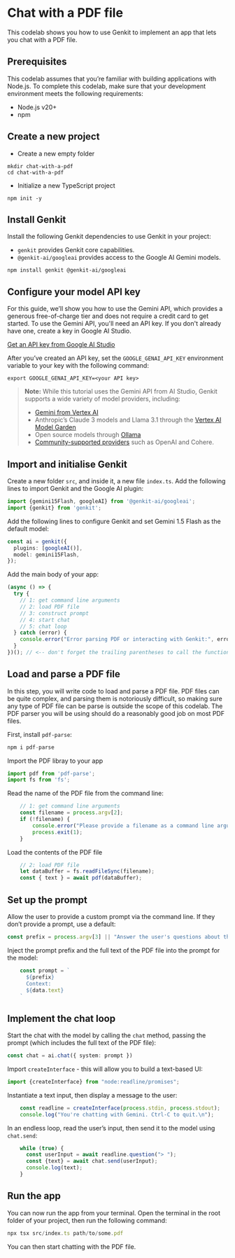 # Chat with a PDF file

This codelab shows you how to use Genkit to implement an app that lets you
chat with a PDF file.

## Prerequisites

This codelab assumes that you’re familiar with building applications with
Node.js. To complete this codelab, make sure that your development environment
meets the following requirements:

- Node.js v20+
- npm

## Create a new project

- Create a new empty folder

```shell
mkdir chat-with-a-pdf
cd chat-with-a-pdf
```

- Initialize a new TypeScript project

```shell
npm init -y
```


## Install Genkit


Install the following Genkit dependencies to use Genkit in your project:


- `genkit` provides Genkit core capabilities.
- `@genkit-ai/googleai` provides access to the Google AI Gemini models.

```shell
npm install genkit @genkit-ai/googleai
```


## Configure your model API key


For this guide, we’ll show you how to use the Gemini API, which provides a
generous free-of-charge tier and does not require a credit card to get 
started. To use the Gemini API, you'll need an API key. If you don't 
already have one, create a key in Google AI Studio.

[Get an API key from Google AI Studio](https://makersuite.google.com/app/apikey)

After you’ve created an API key, set the `GOOGLE_GENAI_API_KEY` environment
variable to your key with the following command:

```shell
export GOOGLE_GENAI_API_KEY=<your API key>
```

> **Note:** While this tutorial uses the Gemini API from AI Studio, Genkit
supports a wide variety of model providers, including:
> * [Gemini from Vertex AI](https://firebase.google.com/docs/genkit/plugins/vertex-ai#generative_ai_models)
> * Anthropic’s Claude 3 models and Llama 3.1 through the [Vertex AI Model Garden](https://firebase.google.com/docs/genkit/plugins/vertex-ai#anthropic_claude_3_on_vertex_ai_model_garden)
> * Open source models through [Ollama](https://firebase.google.com/docs/genkit/plugins/ollama)
> * [Community-supported providers](https://firebase.google.com/docs/genkit/models#models-supported) such as OpenAI and Cohere.

## Import and initialise Genkit

Create a new folder `src`, and inside it, a new file `index.ts`. Add the
following lines to import Genkit and the Google AI plugin:

```typescript
import {gemini15Flash, googleAI} from '@genkit-ai/googleai';
import {genkit} from 'genkit';
```


Add the following lines to configure Genkit and set Gemini 1.5 Flash as the
default model:

```typescript
const ai = genkit({
  plugins: [googleAI()],
  model: gemini15Flash,
});
```


Add the main body of your app:

```typescript
(async () => {
  try {
    // 1: get command line arguments
    // 2: load PDF file
    // 3: construct prompt
    // 4: start chat
    // 5: chat loop
  } catch (error) {
    console.error("Error parsing PDF or interacting with Genkit:", error);
  }
})(); // <-- don't forget the trailing parentheses to call the function!
```


## Load and parse a PDF file


In this step, you will write code to load and parse a PDF file. PDF files can
be quite complex, and parsing them is notoriously difficult, so making sure
any type of PDF file can be parse is outside the scope of this codelab. The
PDF parser you will be using should do a reasonably good job on most PDF files.

First, install `pdf-parse`:

```typescript
npm i pdf-parse
```


Import the PDF libray to your app

```typescript
import pdf from 'pdf-parse';
import fs from 'fs';
```


Read the name of the PDF file from the command line:

```typescript
	// 1: get command line arguments
	const filename = process.argv[2];
	if (!filename) {
		console.error("Please provide a filename as a command line argument.");
		process.exit(1);
	}
```


Load the contents of the PDF file

```typescript
	// 2: load PDF file
	let dataBuffer = fs.readFileSync(filename);
	const { text } = await pdf(dataBuffer);
```


## Set up the prompt


Allow the user to provide a custom prompt via the command line. If they don’t
provide a prompt, use a default:

```typescript
const prefix = process.argv[3] || "Answer the user's questions about the contents of this PDF file.";
```


Inject the prompt prefix and the full text of the PDF file into the prompt for
the model:

```typescript
    const prompt = `
      ${prefix}
      Context:
      ${data.text}
    `
```


## Implement the chat loop


Start the chat with the model by calling the `chat` method, passing the prompt
(which includes the full text of the PDF file):

```typescript
const chat = ai.chat({ system: prompt })
```


Import `createInterface` - this will allow you to build a text-based UI:

```typescript
import {createInterface} from "node:readline/promises";
```


Instantiate a text input, then display a message to the user:

```typescript
    const readline = createInterface(process.stdin, process.stdout);
    console.log("You're chatting with Gemini. Ctrl-C to quit.\n");
```


In an endless loop, read the user’s input, then send it to the model
using `chat.send`:

```typescript
    while (true) {
      const userInput = await readline.question("> ");
      const {text} = await chat.send(userInput);
      console.log(text);
    }
```


## Run the app


You can now run the app from your terminal. Open the terminal in the root
folder of your project, then run the following command:

```typescript
npx tsx src/index.ts path/to/some.pdf
```


You can then start chatting with the PDF file.
